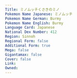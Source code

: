 ```yaml
---
﻿Title: ミノムッチくさきのミノ
Pokemon Name Japanese: ミノムッチ
Pokemon Name German: Burmy
Pokemon Name English: Burmy
Language Card: Japanese
National Dex Number: 412
Region: Sinnoh
Regional Form: false
Additional Form: true
Mega: false
Gigantamax: false
Cover: false
Link: 
Owned: 
---
```

